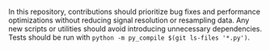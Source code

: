 In this repository, contributions should prioritize bug fixes and performance optimizations without reducing signal resolution or resampling data. Any new scripts or utilities should avoid introducing unnecessary dependencies. Tests should be run with `python -m py_compile $(git ls-files '*.py')`.
